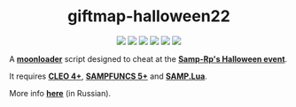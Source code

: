 <h1 align="center">giftmap-halloween22</h1>

<p align="center">
<img src="https://img.shields.io/badge/made%20for-GTA%20SA--MP-blue" >
<img src="https://img.shields.io/badge/Server-Samp--Rp-red">
<img src="https://img.shields.io/github/languages/top/qrlk/giftmap-halloween22">
<img src="https://img.shields.io/badge/dynamic/json?color=blueviolet&label=users%20%28active%29&query=result&url=http%3A%2F%2Fqrlk.me%2Fdev%2Fmoonloader%2Fusers_active.php%3Fscript%3Dgiftmap-halloween22">
<img src="https://img.shields.io/badge/dynamic/json?color=blueviolet&label=users%20%28all%20time%29&query=result&url=http%3A%2F%2Fqrlk.me%2Fdev%2Fmoonloader%2Fusers_all.php%3Fscript%3Dgiftmap-halloween22">
<img src="https://img.shields.io/date/0?label=released" >
</p>

A **[moonloader](https://gtaforums.com/topic/890987-moonloader/)** script designed to cheat at the **[Samp-Rp's Halloween event](https://vk.com/samprp?w=wall-64456668_267759)**.

It requires **[CLEO 4+](http://cleo.li/?lang=ru)**, **[SAMPFUNCS 5+](https://blast.hk/threads/17/)** and **[SAMP.Lua](https://github.com/THE-FYP/SAMP.Lua)**.

More info **[here]()** (in Russian).
